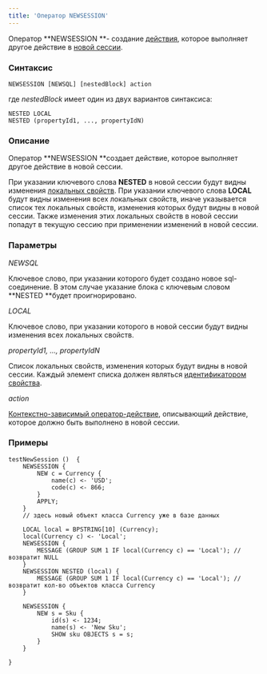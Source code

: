 ```yaml
---
title: 'Оператор NEWSESSION'
---
```


Оператор **NEWSESSION **- создание [действия](Actions.md), которое выполняет другое действие в [новой сессии](New_session_NEWSESSION_NESTEDSESSION_.md).

### Синтаксис

    NEWSESSION [NEWSQL] [nestedBlock] action 

где *nestedBlock* имеет один из двух вариантов синтаксиса:

    NESTED LOCAL
    NESTED (propertyId1, ..., propertyIdN)

### Описание

Оператор **NEWSESSION **создает действие, которое выполняет другое действие в новой сессии.

При указании ключевого слова **NESTED** в новой сессии будут видны изменения [локальных свойств](Data_properties_DATA_.md#local). При указании ключевого слова **LOCAL** будут видны изменения всех локальных свойств, иначе указывается список тех локальных свойств, изменения которых будут видны в новой сессии. Также изменения этих локальных свойств в новой сессии попадут в текущую сессию при применении изменений в новой сессии.

### Параметры

*NEWSQL*

Ключевое слово, при указании которого будет создано новое sql-соединение. В этом случае указание блока с ключевым словом **NESTED **будет проигнорировано.

*LOCAL*

Ключевое слово, при указании которого в новой сессии будут видны изменения всех локальных свойств.

*propertyId1, ..., propertyIdN*

Список локальных свойств, изменения которых будут видны в новой сессии. Каждый элемент списка должен являться [идентификатором свойства](IDs.md#propertyid-broken).

*action* 

[Контекстно-зависимый оператор-действие](Action_operator.md#contextdependent), описывающий действие, которое должно быть выполнено в новой сессии.

### Примеры


```lsf
testNewSession ()  {
    NEWSESSION {
        NEW c = Currency {
            name(c) <- 'USD';
            code(c) <- 866;
        }
        APPLY;
    }
    // здесь новый объект класса Currency уже в базе данных

    LOCAL local = BPSTRING[10] (Currency);
    local(Currency c) <- 'Local';
    NEWSESSION {
        MESSAGE (GROUP SUM 1 IF local(Currency c) == 'Local'); // возвратит NULL
    }
    NEWSESSION NESTED (local) {
        MESSAGE (GROUP SUM 1 IF local(Currency c) == 'Local'); // возвратит кол-во объектов класса Currency
    }

    NEWSESSION {
        NEW s = Sku {
            id(s) <- 1234;
            name(s) <- 'New Sku';
            SHOW sku OBJECTS s = s;
        }
    }

}
```

  
